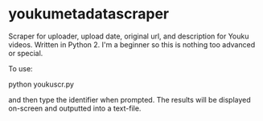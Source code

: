 # youkumetadatascraper
Scraper for uploader, upload date, original url, and description for Youku videos. Written in Python 2. I'm a beginner so this is nothing too advanced or special.

To use:

python youkuscr.py

and then type the identifier when prompted. The results will be displayed on-screen and outputted into a text-file.
